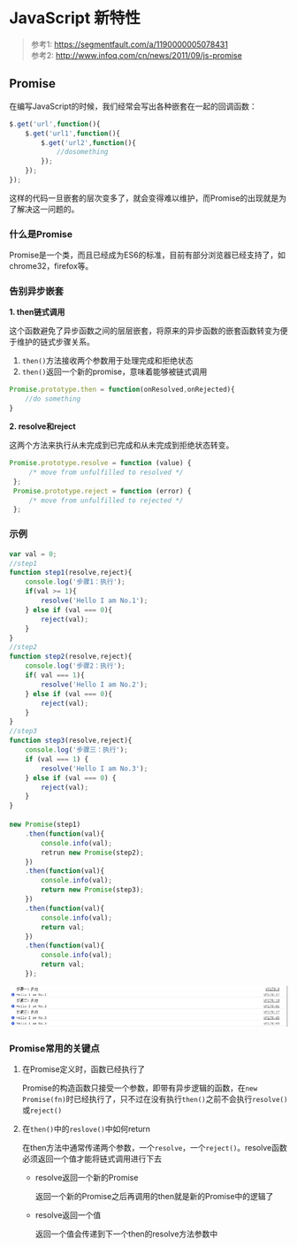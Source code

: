 # JavaScript 新特性

> 参考1: https://segmentfault.com/a/1190000005078431 <br>
> 参考2: http://www.infoq.com/cn/news/2011/09/js-promise

## Promise

在编写JavaScript的时候，我们经常会写出各种嵌套在一起的回调函数：

```javascript
$.get('url',function(){
    $.get('url1',function(){
        $.get('url2',function(){
            //dosomething
        });
    });
});
```

这样的代码一旦嵌套的层次变多了，就会变得难以维护，而Promise的出现就是为了解决这一问题的。

### 什么是Promise

Promise是一个类，而且已经成为ES6的标准，目前有部分浏览器已经支持了，如chrome32，firefox等。

### 告别异步嵌套

**1. then链式调用**

这个函数避免了异步函数之间的层层嵌套，将原来的异步函数的嵌套函数转变为便于维护的链式步骤关系。

1. `then()`方法接收两个参数用于处理完成和拒绝状态
2. `then()`返回一个新的promise，意味着能够被链式调用

```javascript
Promise.prototype.then = function(onResolved,onRejected){
    //do something
}
```

**2. resolve和reject**

这两个方法来执行从未完成到已完成和从未完成到拒绝状态转变。


```javascript
Promise.prototype.resolve = function (value) {
     /* move from unfulfilled to resolved */
 };
 Promise.prototype.reject = function (error) {
     /* move from unfulfilled to rejected */
 };
```

### 示例

```javascript
var val = 0;
//step1
function step1(resolve,reject){
    console.log('步骤1：执行');
    if(val >= 1){
        resolve('Hello I am No.1');
    } else if (val === 0){
        reject(val);
    }
}
//step2
function step2(resolve,reject){
    console.log('步骤2：执行');
    if( val === 1){
        resolve('Hello I am No.2');
    } else if (val === 0){
        reject(val);
    }
}
//step3
function step3(resolve,reject){
    console.log('步骤三：执行');
    if (val === 1) {
        resolve('Hello I am No.3');
    } else if (val === 0) {
        reject(val);
    }
}

new Promise(step1)
    .then(function(val){
        console.info(val);
        retrun new Promise(step2);
    })
    .then(function(val){
        console.info(val);
        return new Promise(step3);
    })
    .then(function(val){
        console.info(val);
        return val;
    })
    .then(function(val){
        console.info(val);
        return val;
    });
```

![promise](./img/promise.png)


### Promise常用的关键点

1. 在Promise定义时，函数已经执行了

    Promise的构造函数只接受一个参数，即带有异步逻辑的函数，在`new Promise(fn)`时已经执行了，只不过在没有执行`then()`之前不会执行`resolve()`或`reject()`

2. 在`then()`中的`reslove()`中如何return

    在then方法中通常传递两个参数，一个`resolve`，一个`reject()`。resolve函数必须返回一个值才能将链式调用进行下去

    * resolve返回一个新的Promise

        返回一个新的Promise之后再调用的then就是新的Promise中的逻辑了

    * resolve返回一个值

        返回一个值会传递到下一个then的resolve方法参数中
